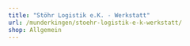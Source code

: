 ```yaml
---
title: "Stöhr Logistik e.K. - Werkstatt"
url: /munderkingen/stoehr-logistik-e-k-werkstatt/
shop: Allgemein
---
```

